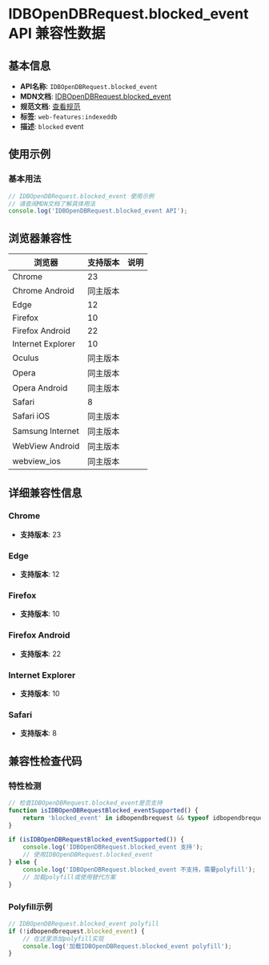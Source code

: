 # IDBOpenDBRequest.blocked_event API 兼容性数据

## 基本信息

- **API名称**: `IDBOpenDBRequest.blocked_event`
- **MDN文档**: [IDBOpenDBRequest.blocked_event](https://developer.mozilla.org/docs/Web/API/IDBOpenDBRequest/blocked_event)
- **规范文档**: [查看规范](https://w3c.github.io/IndexedDB/#eventdef-idbopendbrequest-blocked)
- **标签**: `web-features:indexeddb`
- **描述**: `blocked` event

## 使用示例

### 基本用法

```javascript
// IDBOpenDBRequest.blocked_event 使用示例
// 请查阅MDN文档了解具体用法
console.log('IDBOpenDBRequest.blocked_event API');
```

## 浏览器兼容性

| 浏览器 | 支持版本 | 说明 |
|--------|----------|------|
| Chrome | 23 |  |
| Chrome Android | 同主版本 |  |
| Edge | 12 |  |
| Firefox | 10 |  |
| Firefox Android | 22 |  |
| Internet Explorer | 10 |  |
| Oculus | 同主版本 |  |
| Opera | 同主版本 |  |
| Opera Android | 同主版本 |  |
| Safari | 8 |  |
| Safari iOS | 同主版本 |  |
| Samsung Internet | 同主版本 |  |
| WebView Android | 同主版本 |  |
| webview_ios | 同主版本 |  |

## 详细兼容性信息

### Chrome

- **支持版本**: 23

### Edge

- **支持版本**: 12

### Firefox

- **支持版本**: 10

### Firefox Android

- **支持版本**: 22

### Internet Explorer

- **支持版本**: 10

### Safari

- **支持版本**: 8

## 兼容性检查代码

### 特性检测

```javascript
// 检查IDBOpenDBRequest.blocked_event是否支持
function isIDBOpenDBRequestBlocked_eventSupported() {
    return 'blocked_event' in idbopendbrequest && typeof idbopendbrequest.blocked_event === 'function';
}

if (isIDBOpenDBRequestBlocked_eventSupported()) {
    console.log('IDBOpenDBRequest.blocked_event 支持');
    // 使用IDBOpenDBRequest.blocked_event
} else {
    console.log('IDBOpenDBRequest.blocked_event 不支持，需要polyfill');
    // 加载polyfill或使用替代方案
}
```

### Polyfill示例

```javascript
// IDBOpenDBRequest.blocked_event polyfill
if (!idbopendbrequest.blocked_event) {
    // 在这里添加polyfill实现
    console.log('加载IDBOpenDBRequest.blocked_event polyfill');
}
```


